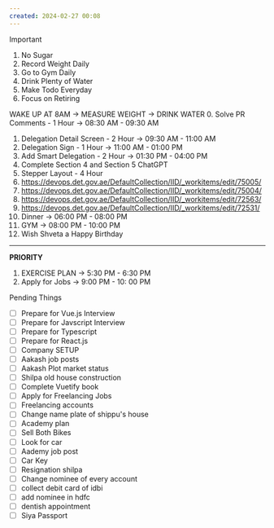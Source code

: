 ```yaml
---
created: 2024-02-27 00:08
---
```


> [!important]
>
> 1. No Sugar
> 2. Record Weight Daily
> 3. Go to Gym Daily
> 4. Drink Plenty of Water
> 5. Make Todo Everyday
> 6. Focus on Retiring

WAKE UP AT 8AM -> MEASURE WEIGHT -> DRINK WATER
0. Solve PR Comments - 1 Hour -> 08:30 AM - 09:30 AM
1. Delegation Detail Screen - 2 Hour -> 09:30 AM - 11:00 AM
2. Delegation Sign - 1 Hour -> 11:00 AM - 01:00 PM
3. Add Smart Delegation - 2 Hour -> 01:30 PM - 04:00 PM
6. Complete Section 4 and Section 5 ChatGPT
7. Stepper Layout - 4 Hour 
8. https://devops.det.gov.ae/DefaultCollection/IID/_workitems/edit/75005/
9. https://devops.det.gov.ae/DefaultCollection/IID/_workitems/edit/75004/
10. https://devops.det.gov.ae/DefaultCollection/IID/_workitems/edit/72563/
11. https://devops.det.gov.ae/DefaultCollection/IID/_workitems/edit/72531/
12. Dinner -> 06:00 PM - 08:00 PM 
5. GYM -> 08:00 PM - 10:00 PM
13. Wish Shveta a Happy Birthday

****


**PRIORITY**

1. EXERCISE PLAN -> 5:30 PM - 6:30 PM
2. Apply for Jobs -> 9:00 PM - 10: 00 PM

Pending Things

- [ ] Prepare for Vue.js Interview
- [ ] Prepare for Javscript Interview
- [ ] Prepare for Typescript
- [ ] Prepare for React.js
- [ ] Company SETUP
- [ ] Aakash job posts
- [ ] Aakash Plot market status
- [ ] Shilpa old house construction
- [ ] Complete Vuetify book
- [ ] Apply for Freelancing Jobs
- [ ] Freelancing accounts
- [ ] Change name plate of shippu's house 
- [ ] Academy plan 
- [ ] Sell Both Bikes
- [ ] Look for car
- [ ] Aademy job post
- [ ] Car Key 
- [ ] Resignation shilpa
- [ ] Change nominee of every account
- [ ] collect debit card of idbi
- [ ] add nominee in hdfc 
- [ ] dentish appointment
- [ ] Siya Passport